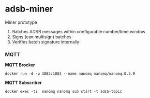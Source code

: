 # adsb-miner

Miner prototype

1. Batches ADSB messages within configurable number/time window
2. Signs (can multisign) batches
3. Verifies batch signature internally

### MQTT

__MQTT Brocker__

```
docker run -d -p 1883:1883 --name nanomq nanomq/nanomq:0.5.9
```

__MQTT Subscriber__

```
docker exec -ti  nanomq nanomq sub start -t adsb-topic
```


